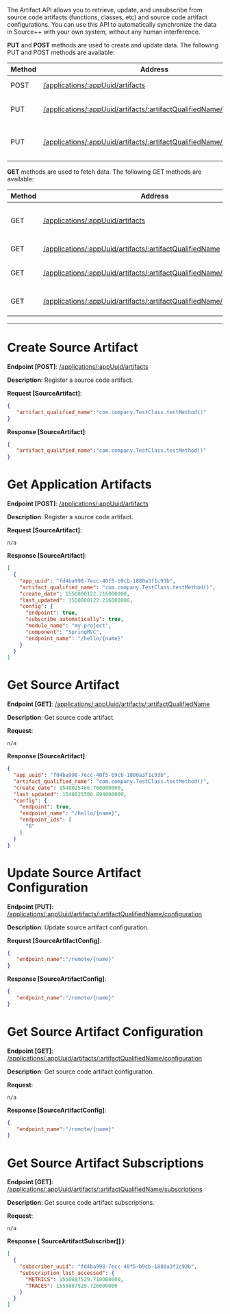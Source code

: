 The Artifact API allows you to retrieve, update, and unsubscribe from source code artifacts (functions, classes, etc) and source code artifact configurations. You can use this API to automatically synchronize the data in Source++ with your own system, without any human interference.

**PUT** and **POST** methods are used to create and update data. The following PUT and POST methods are available:

| Method   | Address                                                                                                           | Description                                      |
|----------|-------------------------------------------------------------------------------------------------------------------|--------------------------------------------------|
| POST     | [/applications/:appUuid/artifacts](#create-source-artifact)                                                       | Create source artifact                           |
| PUT      | [/applications/:appUuid/artifacts/:artifactQualifiedName/configuration](#update-source-artifact-configuration)    | Update source artifact configuration             |
| PUT      | [/applications/:appUuid/artifacts/:artifactQualifiedName/unsubscribe](#unsubscribe-source-artifact-subscriptions) | Unsubscribe from source artifact subscription(s) |

**GET** methods are used to fetch data. The following GET methods are available:

| Method   | Address                                                                                                     | Description                             |
|----------|-------------------------------------------------------------------------------------------------------------|-----------------------------------------|
| GET      | [/applications/:appUuid/artifacts](#get-application-artifacts)                                              | Get application-wide source artifacts   |
| GET      | [/applications/:appUuid/artifacts/:artifactQualifiedName](#get-source-artifact)                             | Get source artifact                     |
| GET      | [/applications/:appUuid/artifacts/:artifactQualifiedName/configuration](#get-source-artifact-configuration) | Get source artifact's configuration     |
| GET      | [/applications/:appUuid/artifacts/:artifactQualifiedName/subscriptions](#get-source-artifact-subscriptions) | Get source artifact's subscriptions     |

---------------------------------------------------------------------------------------------------------------------------------

# Create Source Artifact
**Endpoint [POST]**: [/applications/:appUuid/artifacts](https://api.sourceplusplus.com/v1/applications/:appUuid/artifacts)

**Description**: Register a source code artifact.

**Request [SourceArtifact]**:
```json
{
   "artifact_qualified_name":"com.company.TestClass.testMethod()"
}
```

**Response [SourceArtifact]**:
```json
{
   "artifact_qualified_name":"com.company.TestClass.testMethod()"
}
```

# Get Application Artifacts
**Endpoint [POST]**: [/applications/:appUuid/artifacts](https://api.sourceplusplus.com/v1/applications/:appUuid/artifacts)

**Description**: Register a source code artifact.

**Request [SourceArtifact]**:
```
n/a
```

**Response [SourceArtifact]**:
```json
[
  {
    "app_uuid": "fd4ba998-7ecc-40f5-b9cb-1880a3f1c93b",
    "artifact_qualified_name": "com.company.TestClass.testMethod()",
    "create_date": 1550800122.216000000,
    "last_updated": 1550800122.216000000,
    "config": {
      "endpoint": true,
      "subscribe_automatically": true,
      "module_name": "my-project",
      "component": "SpringMVC",
      "endpoint_name": "/hello/{name}"
    }
  }
]
```

# Get Source Artifact
**Endpoint [GET]**: [/applications/:appUuid/artifacts/:artifactQualifiedName](https://api.sourceplusplus.com/v1/applications/:appUuid/artifacts/:artifactQualifiedName)

**Description**: Get source code artifact.

**Request**:
```
n/a
```

**Response [SourceArtifact]**:
```json
{
  "app_uuid": "fd4ba998-7ecc-40f5-b9cb-1880a3f1c93b",
  "artifact_qualified_name": "com.company.TestClass.testMethod()",
  "create_date": 1548025466.760000000,
  "last_updated": 1548025500.894000000,
  "config": {
    "endpoint": true,
    "endpoint_name": "/hello/{name}",
    "endpoint_ids": [
      "8"
    ]
  }
}
```

# Update Source Artifact Configuration
**Endpoint [PUT]**: [/applications/:appUuid/artifacts/:artifactQualifiedName/configuration](https://api.sourceplusplus.com/v1/applications/:appUuid/artifacts/:artifactQualifiedName/config)

**Description**: Update source artifact configuration.

**Request [SourceArtifactConfig]**:
```json
{
   "endpoint_name":"/remote/{name}"
}
```

**Response [SourceArtifactConfig]**:
```json
{
   "endpoint_name":"/remote/{name}"
}
```

# Get Source Artifact Configuration
**Endpoint [GET]**: [/applications/:appUuid/artifacts/:artifactQualifiedName/configuration](https://api.sourceplusplus.com/v1/applications/:appUuid/artifacts/:artifactQualifiedName/configuration)

**Description**: Get source code artifact configuration.

**Request**:
```
n/a
```

**Response [SourceArtifactConfig]**:
```json
{
   "endpoint_name":"/remote/{name}"
}
```

# Get Source Artifact Subscriptions
**Endpoint [GET]**: [/applications/:appUuid/artifacts/:artifactQualifiedName/subscriptions](https://api.sourceplusplus.com/v1/applications/:appUuid/artifacts/:artifactQualifiedName/subscriptions)

**Description**: Get source code artifact subscriptions.

**Request**:
```
n/a
```

**Response ( SourceArtifactSubscriber[] )**:
```json
[
  {
    "subscriber_uuid": "fd4ba998-7ecc-40f5-b9cb-1880a3f1c93b",
    "subscription_last_accessed": {
      "METRICS": 1550887529.710000000,
      "TRACES": 1550887529.726000000
    }
  }
]
```
